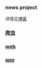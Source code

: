 ### news project
详情见[博客](http://www.lihonghong.me/app/crawler-to-react/)

### [爬虫](./news-app-crawler)

### [web](./news-app-web)

### [app](./newsAppReact)